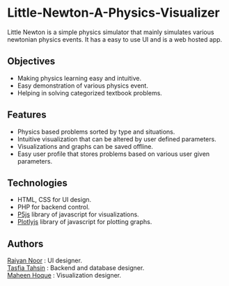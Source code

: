 # Little-Newton-A-Physics-Visualizer

Little Newton is a simple physics simulator that mainly simulates various newtonian
physics events. It has a easy to use UI and is a web hosted app.
<br>

## Objectives

- Making physics learning easy and intuitive.
- Easy demonstration of various physics event.
- Helping in solving categorized textbook problems.

## Features

- Physics based problems sorted by type and situations.
- Intuitive visualization that can be altered by user defined parameters.
- Visualizations and graphs can be saved offline.
- Easy user profile that stores problems based on various user given parameters.

## Technologies

- HTML, CSS for UI design.
- PHP for backend control.
- [P5js](https://p5js.org/) library of javascript for visualizations.
- [Plotlyjs](https://plotly.com/) library of javascript for plotting graphs.

## Authors

[Raiyan Noor](https://github.com/Raiyan-Noor) : UI designer. <br>
[Tasfia Tahsin](https://github.com/Tasfia-Tahsin) : Backend and database designer.<br>
[Maheen Hoque](https://github.com/NotAlpha45) : Visualization designer.<br>
